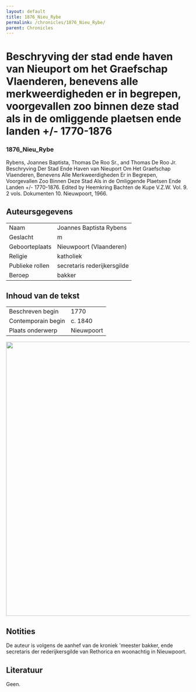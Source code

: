 ```yaml
---
layout: default
title: 1876_Nieu_Rybe
permalink: /chronicles/1876_Nieu_Rybe/
parent: Chronicles
--- 
```



# Beschryving der stad ende haven van Nieuport om het Graefschap Vlaenderen, benevens alle merkweerdigheden er in begrepen, voorgevallen zoo binnen deze stad als in de omliggende plaetsen ende landen +/- 1770-1876 

### 1876_Nieu_Rybe 

Rybens, Joannes Baptista, Thomas De Roo Sr., and Thomas De Roo Jr. Beschryving Der Stad Ende Haven van Nieuport Om Het Graefschap Vlaenderen, Benevens Alle Merkweerdigheden Er in Begrepen, Voorgevallen Zoo Binnen Deze Stad Als in de Omliggende Plaetsen Ende Landen +/- 1770-1876. Edited by Heemkring Bachten de Kupe V.Z.W. Vol. 9. 2 vols. Dokumenten 10. Nieuwpoort, 1966. 

## Auteursgegevens 

| | | 
| --------------- | --------------- | 
| Naam | Joannes Baptista Rybens | 
| Geslacht | m | 
| Geboorteplaats | Nieuwpoort (Vlaanderen) | 
| Religie | katholiek | 
| Publieke rollen | secretaris rederijkersgilde | 
| Beroep | bakker | 

## Inhoud van de tekst 

| | | 
| --------------- | --------------- | 
| Beschreven begin | 1770 | 
| Contemporain begin | c. 1840 | 
| Plaats onderwerp | Nieuwpoort | 

[<img src="..\..\barplots_chronicles\1876_Nieu_Rybe.jpg" width="750"/>](..\..\barplots_chronicles\1876_Nieu_Rybe.jpg) 

## Notities 

De auteur is volgens de aanhef van de kroniek 'meester bakker, ende secretaris der rederijkersgilde van
Rethorica en woonachtig in Nieuwpoort.


## Literatuur

Geen.

